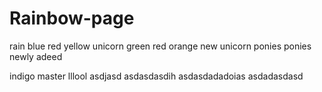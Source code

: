 # Rainbow-page
rain
blue
red
yellow
unicorn
green
red
orange
new unicorn
 ponies
ponies
newly adeed

indigo
master
lllool
asdjasd
asdasdasdih
asdasdadadoias
asdadasdasd
